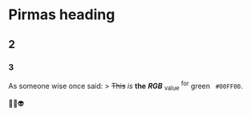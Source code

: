 # Pirmas heading

## 2

### 3



As someone wise once said: > ~~This~~ *is* **the** ***RGB*** <sub>value</sub> <sup>for</sup> green ` #00FF00`. 



🙊🤖👽
